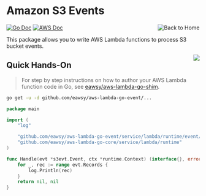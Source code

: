 <a id="top" name="top"></a>

# Amazon S3 Events

[<img src="/_asset/misc_home.png" alt="Back to Home" align="right">](/)
[![Go Doc][badge-doc-go]][eawsy-doc]
[![AWS Doc][badge-doc-aws]][aws-doc]

This package allows you to write AWS Lambda functions to process S3 bucket 
events.

[<img src="/_asset/misc_arrow-up.png" align="right">](#top)
## Quick Hands-On

> For step by step instructions on how to author your AWS Lambda function code in Go, see 
  [eawsy/aws-lambda-go-shim][eawsy-runtime].
  
```sh
go get -u -d github.com/eawsy/aws-lambda-go-event/...
```

```go
package main

import (
	"log"

	"github.com/eawsy/aws-lambda-go-event/service/lambda/runtime/event/s3evt"
	"github.com/eawsy/aws-lambda-go-core/service/lambda/runtime"
)

func Handle(evt *s3evt.Event, ctx *runtime.Context) (interface{}, error) {
	for _, rec := range evt.Records {
		log.Println(rec)
	}
	return nil, nil
}
```

[eawsy-runtime]: https://github.com/eawsy/aws-lambda-go-shim
[eawsy-doc]: https://godoc.org/github.com/eawsy/aws-lambda-go-event/service/lambda/runtime/event/s3evt

[aws-doc]: http://docs.aws.amazon.com/AmazonS3/latest/dev/Welcome.html

[badge-doc-go]: http://img.shields.io/badge/api-godoc-3F51B5.svg?style=flat-square
[badge-doc-aws]: http://img.shields.io/badge/api-awsdoc-FF9800.svg?style=flat-square
